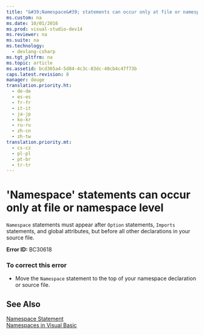 ```yaml
---
title: "&#39;Namespace&#39; statements can occur only at file or namespace level"
ms.custom: na
ms.date: 10/01/2016
ms.prod: visual-studio-dev14
ms.reviewer: na
ms.suite: na
ms.technology: 
  - devlang-csharp
ms.tgt_pltfrm: na
ms.topic: article
ms.assetid: bcd365a4-5d84-4c3c-83dc-40cb4c47f73b
caps.latest.revision: 8
manager: douge
translation.priority.ht: 
  - de-de
  - es-es
  - fr-fr
  - it-it
  - ja-jp
  - ko-kr
  - ru-ru
  - zh-cn
  - zh-tw
translation.priority.mt: 
  - cs-cz
  - pl-pl
  - pt-br
  - tr-tr
---
```

# &#39;Namespace&#39; statements can occur only at file or namespace level
`Namespace` statements must appear after `Option` statements, `Imports` statements, and global attributes, but before all other declarations in your source file.  
  
 **Error ID:** BC30618  
  
### To correct this error  
  
-   Move the `Namespace` statement to the top of your namespace declaration or source file.  
  
## See Also  
 [Namespace Statement](../Topic/Namespace%20Statement.md)   
 [Namespaces in Visual Basic](../Topic/Namespaces%20in%20Visual%20Basic.md)